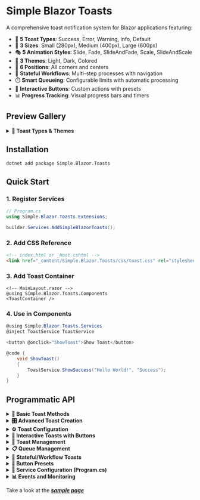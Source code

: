 # Simple Blazor Toasts

A comprehensive toast notification system for Blazor applications featuring:

- 🎯 **5 Toast Types**: Success, Error, Warning, Info, Default
- 📏 **3 Sizes**: Small (280px), Medium (400px), Large (600px)  
- 🎭 **5 Animation Styles**: Slide, Fade, SlideAndFade, Scale, SlideAndScale
- 🌈 **3 Themes**: Light, Dark, Colored
- 📍 **6 Positions**: All corners and centers
- 🔄 **Stateful Workflows**: Multi-step processes with navigation
- ⏱️ **Smart Queueing**: Configurable limits with automatic processing
- 🎨 **Interactive Buttons**: Custom actions with presets
- 📊 **Progress Tracking**: Visual progress bars and timers

## Preview Gallery

<details>
<summary><strong>🎨 Toast Types & Themes</strong></summary>

![Mixed](https://github.com/user-attachments/assets/3fa0aca0-c153-40e3-ac71-a16696811e7b)


![Sizes](https://github.com/user-attachments/assets/13c6d453-2de7-437a-b6bb-5c131bc2445d)


![Stateful](https://github.com/user-attachments/assets/8d27792a-0dec-406b-873a-2e1be1241eb8)


![scale](https://github.com/user-attachments/assets/8593fe74-40d6-462b-ac98-74b0753e7cf9)


![slidefade](https://github.com/user-attachments/assets/d3b3ad8d-0ad2-407c-b568-dbdad800ffd1)

</details>

## Installation

```bash
dotnet add package Simple.Blazor.Toasts
```

## Quick Start

### 1. Register Services

```csharp
// Program.cs
using Simple.Blazor.Toasts.Extensions;

builder.Services.AddSimpleBlazorToasts();
```

### 2. Add CSS Reference

```html
<!-- index.html or _Host.cshtml -->
<link href="_content/Simple.Blazor.Toasts/css/toast.css" rel="stylesheet" />
```

### 3. Add Toast Container

```razor
<!-- MainLayout.razor -->
@using Simple.Blazor.Toasts.Components
<ToastContainer />
```

### 4. Use in Components

```csharp
@using Simple.Blazor.Toasts.Services
@inject ToastService ToastService

<button @onclick="ShowToast">Show Toast</button>

@code {
    void ShowToast()
    {
        ToastService.ShowSuccess("Hello World!", "Success");
    }
}
```

## Programmatic API

<details>
<summary><strong>📝 Basic Toast Methods</strong></summary>

```csharp
// Simple success toast
string toastId = ToastService.ShowSuccess("Operation completed!", "Success");

// Error toast (no auto-dismiss by default)
ToastService.ShowError("Something went wrong", "Error");

// Warning with custom timeout
ToastService.ShowWarning("Please review your data", "Warning", timeoutInSeconds: 10);

// Info toast with specific size
ToastService.ShowInfo("Processing started", "Info", timeoutInSeconds: 5, size: ToastSize.Large);

// Default toast
ToastService.ShowDefault("General message", "Default", timeoutInSeconds: 3);
```

</details>

<details>
<summary><strong>🎛️ Advanced Toast Creation</strong></summary>

```csharp
// Custom toast with all parameters
var toastId = ToastService.ShowToast(
    message: "Custom toast message",
    type: ToastType.Warning,
    title: "Custom Title",
    timeoutInSeconds: 8,
    size: ToastSize.Medium
);

// Toast object with full control
var toast = new ToastItem
{
    Title = "Custom Toast",
    Message = "Advanced configuration",
    Type = ToastType.Info,
    Size = ToastSize.Large,
    TimeoutInSeconds = 10,
    Data = new Dictionary<string, object> { ["userId"] = 123 }
};
var id = ToastService.ShowToast(toast);
```

</details>

<details>
<summary><strong>⚙️ Toast Configuration</strong></summary>

```csharp
// Global settings
ToastService.SetPosition(ToastPosition.TopLeft);
ToastService.SetAnimation(ToastAnimation.SlideAndFade);
ToastService.SetTheme(ToastTheme.Dark);
ToastService.SetMaxVisibleToasts(3);

// Position options: TopLeft, TopCenter, TopRight, BottomLeft, BottomCenter, BottomRight
// Animation options: Slide, Fade, SlideAndFade, Scale, SlideAndScale
// Theme options: Light, Dark, Colored
// Size options: Small (280px), Medium (400px), Large (600px)
```

</details>

<details>
<summary><strong>🎯 Interactive Toasts with Buttons</strong></summary>

```csharp
// Confirmation dialog
ToastService.ShowConfirmation(
    message: "Are you sure you want to delete this item?",
    title: "Confirm Delete",
    onConfirm: (toastId) => { /* Delete logic */ },
    onCancel: (toastId) => { /* Cancel logic */ },
    timeoutInSeconds: 15
);

// Undo action
ToastService.ShowUndoAction(
    message: "Item deleted successfully",
    title: "Deleted",
    onUndo: (toastId) => { /* Restore logic */ },
    timeoutInSeconds: 10
);

// Retry action
ToastService.ShowRetryAction(
    message: "Failed to save. Click retry to try again.",
    title: "Save Failed",
    onRetry: (toastId) => { /* Retry save logic */ }
);

// Custom buttons
var buttons = new List<ToastButton>
{
    new ToastButton
    {
        Text = "View Details",
        CssClass = "btn btn-primary btn-sm",
        OnClick = (toastId) => { /* Navigate to details */ },
        CloseToastOnClick = false
    },
    new ToastButton
    {
        Text = "Dismiss",
        CssClass = "btn btn-secondary btn-sm",
        OnClick = (toastId) => { ToastService.RemoveToast(toastId); },
        CloseToastOnClick = true
    }
};

ToastService.ShowToastWithButtons(
    message: "New notification received",
    type: ToastType.Info,
    title: "Notification",
    buttons: buttons,
    timeoutInSeconds: 20
);
```

</details>

<details>
<summary><strong>🔧 Toast Management</strong></summary>

```csharp
// Remove specific toast
ToastService.RemoveToast(toastId);

// Remove all toasts
ToastService.RemoveAll();

// Update existing toast
ToastService.UpdateToast(
    toastId: toastId,
    newMessage: "Updated message",
    newTitle: "Updated Title",
    newType: ToastType.Success
);

// Extend timeout
ToastService.ExtendTimeout(toastId, additionalSeconds: 5);

// Make persistent (never auto-dismiss)
ToastService.MakePersistent(toastId);

// Add button to existing toast
ToastService.AddButtonToToast(toastId, ToastButtonPresets.Retry(onRetry));

// Check if toast exists
bool isActive = ToastService.IsToastActive(toastId);

// Get toast instance
ToastItem? toast = ToastService.GetToast(toastId);
```

</details>

<details>
<summary><strong>📋 Queue Management</strong></summary>

```csharp
// Queue status
var (visible, queued, total) = ToastService.GetQueueStatus();

// Configure queue
ToastService.SetMaxVisibleToasts(5); // Max 1-10
ToastService.ClearQueue(); // Clear waiting toasts
ToastService.FlushQueue(); // Show all queued toasts immediately

// Queue properties
int queuedCount = ToastService.QueuedCount;
int maxVisible = ToastService.MaxVisibleToasts;
string? activeToastId = ToastService.ActiveToastId;
```

</details>

<details>
<summary><strong>🔄 Stateful/Workflow Toasts</strong></summary>

```csharp
// Multi-step workflow
var states = new List<ToastState>
{
    new ToastState
    {
        Title = "Step 1",
        Message = "Starting process...",
        Type = ToastType.Info,
        AutoAdvanceToNext = true,
        AutoAdvanceDelayMs = 3000
    },
    new ToastState
    {
        Title = "Step 2", 
        Message = "Processing data...",
        Type = ToastType.Warning,
        Buttons = new List<ToastButton>
        {
            ToastButtonPresets.NextStep(),
            ToastButtonPresets.Cancel()
        }
    },
    new ToastState
    {
        Title = "Complete",
        Message = "Process finished successfully!",
        Type = ToastType.Success,
        TimeoutInSeconds = 5
    }
};

string workflowId = ToastService.ShowStatefulToast(states, startImmediately: true, size: ToastSize.Large);

// Navigate workflow programmatically
ToastService.TransitionToNextState(workflowId);
ToastService.TransitionToPreviousState(workflowId);
ToastService.TransitionToState(workflowId, stateIndex: 2);
```

</details>

<details>
<summary><strong>🎨 Button Presets</strong></summary>

```csharp
// Available button presets
ToastButtonPresets.Confirm(onConfirm);
ToastButtonPresets.Cancel(onCancel);
ToastButtonPresets.Delete(onDelete);
ToastButtonPresets.Save(onSave);
ToastButtonPresets.Retry(onRetry);
ToastButtonPresets.Undo(onUndo);
ToastButtonPresets.ViewDetails(onViewDetails);

// Workflow navigation buttons
ToastButtonPresets.NextStep(onNext);
ToastButtonPresets.SkipStep(targetStateIndex, onSkip);
ToastButtonPresets.JumpToState(targetStateIndex, "Go to Step 3", onClick);
ToastButtonPresets.ConditionalChoice("Smart Choice", conditionalTargetFunc, onClick);
```

</details>

<details>
<summary><strong>🚀 Service Configuration (Program.cs)</strong></summary>

```csharp
// Basic registration
builder.Services.AddSimpleBlazorToasts();

// With configuration
builder.Services.AddSimpleBlazorToasts(config =>
{
    config.MaxVisibleToasts = 3;
    config.DefaultPosition = ToastPosition.TopRight;
    config.DefaultTheme = ToastTheme.Dark;
    config.DefaultAnimation = ToastAnimation.SlideAndFade;
});
```

</details>

<details>
<summary><strong>📊 Events and Monitoring</strong></summary>

```csharp
// Subscribe to toast changes
ToastService.OnToastsChanged += () =>
{
    Console.WriteLine($"Toast count: {ToastService.Toasts.Count}");
    Console.WriteLine($"Queue size: {ToastService.QueuedCount}");
};

// Access all active toasts
IReadOnlyCollection<ToastItem> activeToasts = ToastService.Toasts;
```

</details>

Take a look at the ***[sample page](https://github.com/umbraprior/Simple-Blazor-Toasts/blob/main/src/Samples/Components/Pages/ToastDemo.razor)***
